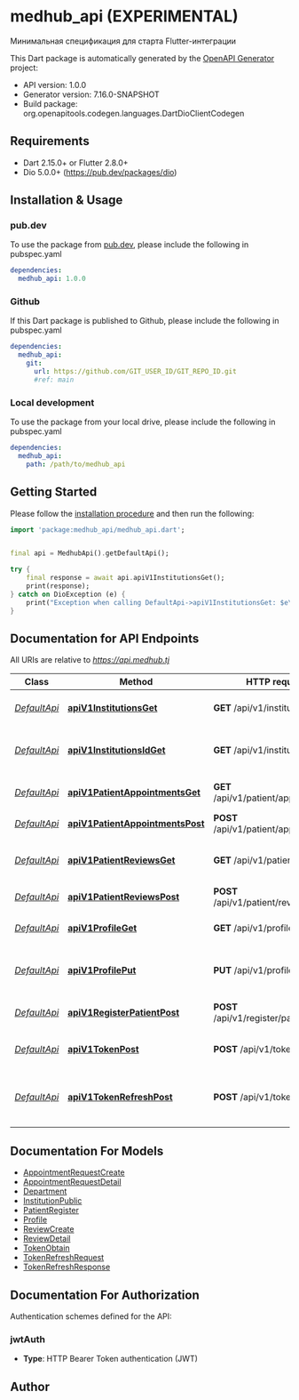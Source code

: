 # medhub_api (EXPERIMENTAL)
Минимальная спецификация для старта Flutter-интеграции

This Dart package is automatically generated by the [OpenAPI Generator](https://openapi-generator.tech) project:

- API version: 1.0.0
- Generator version: 7.16.0-SNAPSHOT
- Build package: org.openapitools.codegen.languages.DartDioClientCodegen

## Requirements

* Dart 2.15.0+ or Flutter 2.8.0+
* Dio 5.0.0+ (https://pub.dev/packages/dio)

## Installation & Usage

### pub.dev
To use the package from [pub.dev](https://pub.dev), please include the following in pubspec.yaml
```yaml
dependencies:
  medhub_api: 1.0.0
```

### Github
If this Dart package is published to Github, please include the following in pubspec.yaml
```yaml
dependencies:
  medhub_api:
    git:
      url: https://github.com/GIT_USER_ID/GIT_REPO_ID.git
      #ref: main
```

### Local development
To use the package from your local drive, please include the following in pubspec.yaml
```yaml
dependencies:
  medhub_api:
    path: /path/to/medhub_api
```

## Getting Started

Please follow the [installation procedure](#installation--usage) and then run the following:

```dart
import 'package:medhub_api/medhub_api.dart';


final api = MedhubApi().getDefaultApi();

try {
    final response = await api.apiV1InstitutionsGet();
    print(response);
} catch on DioException (e) {
    print("Exception when calling DefaultApi->apiV1InstitutionsGet: $e\n");
}

```

## Documentation for API Endpoints

All URIs are relative to *https://api.medhub.tj*

Class | Method | HTTP request | Description
------------ | ------------- | ------------- | -------------
[*DefaultApi*](doc/DefaultApi.md) | [**apiV1InstitutionsGet**](doc/DefaultApi.md#apiv1institutionsget) | **GET** /api/v1/institutions/ | Список учреждений (публичный)
[*DefaultApi*](doc/DefaultApi.md) | [**apiV1InstitutionsIdGet**](doc/DefaultApi.md#apiv1institutionsidget) | **GET** /api/v1/institutions/{id}/ | Детальная информация об учреждении
[*DefaultApi*](doc/DefaultApi.md) | [**apiV1PatientAppointmentsGet**](doc/DefaultApi.md#apiv1patientappointmentsget) | **GET** /api/v1/patient/appointments/ | Список записей пациента
[*DefaultApi*](doc/DefaultApi.md) | [**apiV1PatientAppointmentsPost**](doc/DefaultApi.md#apiv1patientappointmentspost) | **POST** /api/v1/patient/appointments/ | Новая запись на приём
[*DefaultApi*](doc/DefaultApi.md) | [**apiV1PatientReviewsGet**](doc/DefaultApi.md#apiv1patientreviewsget) | **GET** /api/v1/patient/reviews/ | Список отзывов текущего пациента
[*DefaultApi*](doc/DefaultApi.md) | [**apiV1PatientReviewsPost**](doc/DefaultApi.md#apiv1patientreviewspost) | **POST** /api/v1/patient/reviews/ | Оставить отзыв
[*DefaultApi*](doc/DefaultApi.md) | [**apiV1ProfileGet**](doc/DefaultApi.md#apiv1profileget) | **GET** /api/v1/profile/ | Профиль текущего пользователя
[*DefaultApi*](doc/DefaultApi.md) | [**apiV1ProfilePut**](doc/DefaultApi.md#apiv1profileput) | **PUT** /api/v1/profile/ | Обновить профиль текущего пользователя
[*DefaultApi*](doc/DefaultApi.md) | [**apiV1RegisterPatientPost**](doc/DefaultApi.md#apiv1registerpatientpost) | **POST** /api/v1/register/patient/ | Регистрация нового пациента
[*DefaultApi*](doc/DefaultApi.md) | [**apiV1TokenPost**](doc/DefaultApi.md#apiv1tokenpost) | **POST** /api/v1/token/ | Получить пару JWT-токенов
[*DefaultApi*](doc/DefaultApi.md) | [**apiV1TokenRefreshPost**](doc/DefaultApi.md#apiv1tokenrefreshpost) | **POST** /api/v1/token/refresh/ | Обновить access-токен по refresh-токену


## Documentation For Models

 - [AppointmentRequestCreate](doc/AppointmentRequestCreate.md)
 - [AppointmentRequestDetail](doc/AppointmentRequestDetail.md)
 - [Department](doc/Department.md)
 - [InstitutionPublic](doc/InstitutionPublic.md)
 - [PatientRegister](doc/PatientRegister.md)
 - [Profile](doc/Profile.md)
 - [ReviewCreate](doc/ReviewCreate.md)
 - [ReviewDetail](doc/ReviewDetail.md)
 - [TokenObtain](doc/TokenObtain.md)
 - [TokenRefreshRequest](doc/TokenRefreshRequest.md)
 - [TokenRefreshResponse](doc/TokenRefreshResponse.md)


## Documentation For Authorization


Authentication schemes defined for the API:
### jwtAuth

- **Type**: HTTP Bearer Token authentication (JWT)


## Author



